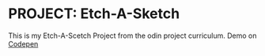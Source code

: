 <h1>PROJECT: Etch-A-Sketch</h1>
This is my Etch-A-Scetch Project from the odin project curriculum.
Demo on <a href="https://codepen.io/MalaikaMI/full/RyOWzp/">Codepen</a>
